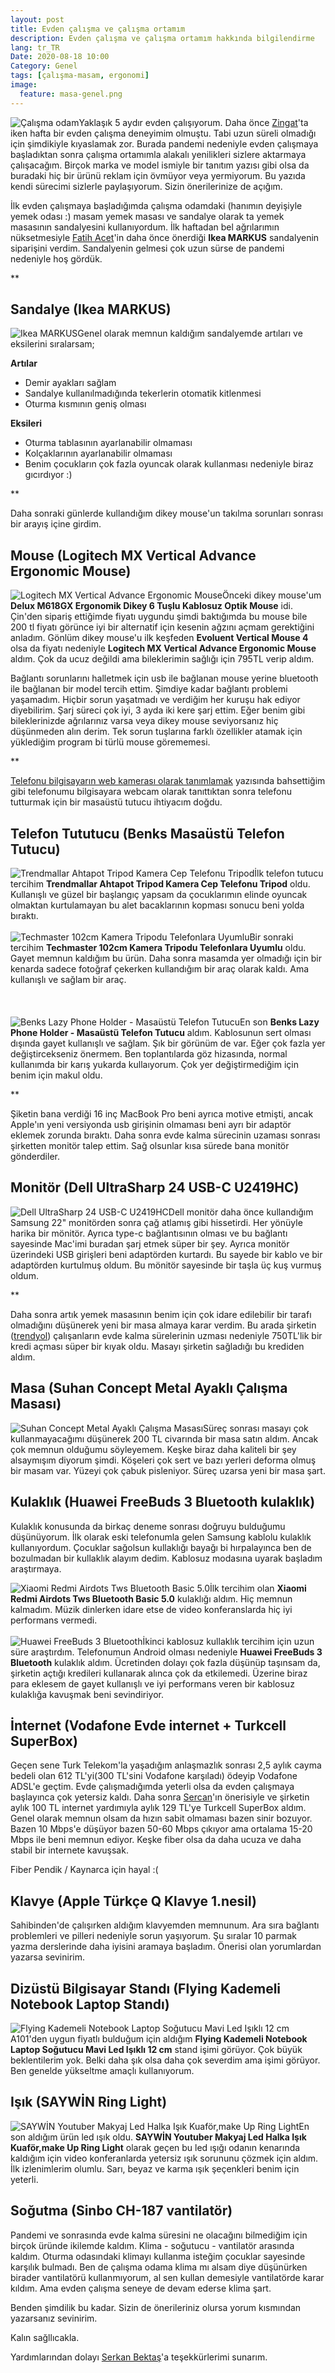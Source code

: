 ```yaml
---
layout: post
title: Evden çalışma ve çalışma ortamım
description: Evden çalışma ve çalışma ortamım hakkında bilgilendirme
lang: tr_TR
Date: 2020-08-18 10:00
Category: Genel
tags: [çalışma-masam, ergonomi]
image:
  feature: masa-genel.png
---
```


<span class="kitap-resmi">![Çalışma odam](https://fatihhayrioglu.com/images/masa-genel.png)</span>Yaklaşık 5 aydır evden çalışıyorum. Daha önce [Zingat](https://www.zingat.com/)'ta iken hafta bir evden çalışma deneyimim olmuştu. Tabi uzun süreli olmadığı için şimdikiyle kıyaslamak zor. Burada pandemi nedeniyle evden çalışmaya başladıktan sonra çalışma ortamımla alakalı yenilikleri sizlere aktarmaya çalışacağım. Birçok marka ve model ismiyle bir tanıtım yazısı gibi olsa da buradaki hiç bir ürünü reklam için övmüyor veya yermiyorum. Bu yazıda kendi sürecimi sizlerle paylaşıyorum. Sizin önerilerinize de açığım.

İlk evden çalışmaya başladığımda çalışma odamdaki (hanımın deyişiyle yemek odası :) masam yemek masası ve sandalye olarak ta yemek masasının sandalyesini kullanıyordum. İlk haftadan bel ağrılarımın nüksetmesiyle [Fatih Acet](https://twitter.com/fatihacet)'in daha önce önerdiği **Ikea MARKUS** sandalyenin siparişini verdim. Sandalyenin gelmesi çok uzun sürse de pandemi nedeniyle hoş gördük. 

**

## Sandalye (Ikea MARKUS)

<span class="kitap-resmi">![Ikea MARKUS](https://fatihhayrioglu.com/images/sandalye.png)</span>Genel olarak memnun kaldığım sandalyemde artıları ve eksilerini sıralarsam;

**Artılar**

- Demir ayakları sağlam
- Sandalye kullanılmadığında tekerlerin otomatik kitlenmesi
- Oturma kısmının geniş olması

**Eksileri**

- Oturma tablasının ayarlanabilir olmaması
- Kolçaklarının ayarlanabilir olmaması
- Benim çocukların çok fazla oyuncak olarak kullanması nedeniyle biraz gıcırdıyor :)

**

Daha sonraki günlerde kullandığım dikey mouse'un takılma sorunları sonrası bir arayış içine girdim. 

## Mouse (Logitech MX Vertical Advance Ergonomic Mouse)

<span class="kitap-resmi">![Logitech MX Vertical Advance Ergonomic Mouse](https://fatihhayrioglu.com/images/mouse.png)</span>Önceki dikey mouse'um **Delux M618GX Ergonomik Dikey 6 Tuşlu Kablosuz Optik Mouse** idi. Çin'den sipariş ettiğimde fiyatı uygundu şimdi baktığımda bu mouse bile 200 tl fiyatı görünce iyi bir alternatif için kesenin ağzını açmam gerektiğini anladım. Gönlüm dikey mouse'u ilk keşfeden **Evoluent Vertical Mouse 4** olsa da fiyatı nedeniyle **Logitech MX Vertical Advance Ergonomic Mouse** aldım. Çok da ucuz değildi ama bileklerimin sağlığı için 795TL verip aldım.

Bağlantı sorunlarını halletmek için usb ile bağlanan mouse yerine bluetooth ile bağlanan bir model tercih ettim. Şimdiye kadar bağlantı problemi yaşamadım. Hiçbir sorun yaşatmadı ve verdiğim her kuruşu hak ediyor diyebilirim. Şarj süreci çok iyi, 3 ayda iki kere şarj ettim. Eğer benim gibi bileklerinizde ağrılarınız varsa veya dikey mouse seviyorsanız hiç düşünmeden alın derim. Tek sorun tuşlarına farklı özellikler atamak için yüklediğim program bi türlü mouse görememesi.

**

[Telefonu bilgisayarın web kamerası olarak tanımlamak](https://fatihhayrioglu.com/telefonu-bilgisayarin-web-kamerasi-olarak-tanimlamak/ "Telefonu bilgisayarın web kamerası olarak tanımlamak") yazısında bahsettiğim gibi telefonumu bilgisayara webcam olarak tanıttıktan sonra telefonu tutturmak için bir masaüstü tutucu ihtiyacım doğdu.

## Telefon Tututucu (Benks Masaüstü Telefon Tutucu)

<span class="kitap-resmi">![Trendmallar Ahtapot Tripod Kamera Cep Telefonu Tripod](https://fatihhayrioglu.com/images/telefon-tutucu-1.png)</span>İlk telefon tutucu tercihim **Trendmallar Ahtapot Tripod Kamera Cep Telefonu Tripod** oldu. Kullanışlı ve güzel bir başlangıç yapsam da çocuklarımın elinde oyuncak olmaktan kurtulamayan bu alet bacaklarının kopması sonucu beni yolda bıraktı.
<br/>
<br/>
<span class="pull-left">![Techmaster 102cm Kamera Tripodu Telefonlara Uyumlu](https://fatihhayrioglu.com/images/telefon-tutucu-2.png)</span>Bir sonraki tercihim **Techmaster 102cm Kamera Tripodu Telefonlara Uyumlu** oldu. Gayet memnun kaldığım bu ürün. Daha sonra masamda yer olmadığı için bir kenarda sadece fotoğraf çekerken kullandığım bir araç olarak kaldı. Ama kullanışlı ve sağlam bir araç.
<br/>
<br/>
<br/>
<br/>
<span class="kitap-resmi">![Benks Lazy Phone Holder - Masaüstü Telefon Tutucu](https://fatihhayrioglu.com/images/telefon-tutucu-3.png)</span>En son **Benks Lazy Phone Holder - Masaüstü Telefon Tutucu** aldım. Kablosunun sert olması dışında gayet kullanışlı ve sağlam. Şık bir görünüm de var. Eğer çok fazla yer değiştircekseniz önermem. Ben toplantılarda göz hizasında, normal kullanımda bir karış yukarda kullaıyorum. Çok yer değiştirmediğim için benim için makul oldu.

**

Şiketin bana verdiği 16 inç MacBook Pro beni ayrıca motive etmişti, ancak Apple'ın yeni versiyonda usb girişinin olmaması beni ayrı bir adaptör eklemek zorunda bıraktı. Daha sonra evde kalma sürecinin uzaması sonrası şirketten monitör talep ettim. Sağ olsunlar kısa sürede bana monitör gönderdiler. 

## Monitör (Dell UltraSharp 24 USB-C U2419HC)

<span class="kitap-resmi">![Dell UltraSharp 24 USB-C U2419HC](https://fatihhayrioglu.com/images/monitor.png)</span>Dell monitör daha önce kullandığım Samsung 22" monitörden sonra çağ atlamış gibi hissetirdi. Her yönüyle harika bir mönitör. Ayrıca type-c bağlantısının olması ve bu bağlantı sayesinde Mac'imi buradan şarj etmek süper bir şey. Ayrıca monitör üzerindeki USB girişleri beni adaptörden kurtardı. Bu sayede bir kablo ve bir adaptörden kurtulmuş oldum. Bu mönitör sayesinde bir taşla üç kuş vurmuş oldum.

**

Daha sonra artık yemek masasının benim için çok idare edilebilir bir tarafı olmadığını düşünerek yeni bir masa almaya karar verdim. Bu arada şirketin ([trendyol](https://www.trendyol.com/)) çalışanların evde kalma sürelerinin uzması nedeniyle 750TL'lik bir kredi açması süper bir kıyak oldu. Masayı şirketin sağladığı bu krediden aldım.

## Masa (Suhan Concept Metal Ayaklı Çalışma Masası)

<span class="kitap-resmi"><span class="kitap-resmi">![Suhan Concept Metal Ayaklı Çalışma Masası](https://fatihhayrioglu.com/images/masa.png)</span>Süreç sonrası masayı çok kullanmayacağımı düşünerek 200 TL civarında bir masa satın aldım. Ancak çok memnun olduğumu söyleyemem. Keşke biraz daha kaliteli bir şey alsaymışım diyorum şimdi. Köşeleri çok sert ve bazı yerleri deforma olmuş bir masam var. Yüzeyi çok çabuk pisleniyor. Süreç uzarsa yeni bir masa şart.

## Kulaklık (Huawei FreeBuds 3 Bluetooth kulaklık)

Kulaklık konusunda da birkaç deneme sonrası doğruyu bulduğumu düşünüyorum. İlk olarak eski telefonumla gelen Samsung kablolu kulaklık kullanıyordum. Çocuklar sağolsun kullaklığı bayağı bi hırpalayınca ben de bozulmadan bir kullaklık alayım dedim. Kablosuz modasına uyarak başladım araştırmaya.

<span class="kitap-resmi">![Xiaomi Redmi Airdots Tws Bluetooth Basic 5.0](https://fatihhayrioglu.com/images/kulaklik-1.png)</span>İlk tercihim olan **Xiaomi Redmi Airdots Tws Bluetooth Basic 5.0** kulaklığı aldım. Hiç memnun kalmadım. Müzik dinlerken idare etse de video konferanslarda hiç iyi performans vermedi. 
<br/>
<br/>
<span class="pull-left">![Huawei FreeBuds 3 Bluetooth](https://fatihhayrioglu.com/images/kulaklik-2.png)</span>İkinci kablosuz kullaklık tercihim için uzun süre araştırdım. Telefonumun Android olması nedeniyle **Huawei FreeBuds 3 Bluetooth** kulaklık aldım. Ücretinden dolayı çok fazla düşünüp taşınsam da, şirketin açtığı kredileri kullanarak alınca çok da etkilemedi. Üzerine biraz para eklesem de gayet kullanışlı ve iyi performans veren bir kablosuz kulaklığa kavuşmak beni sevindiriyor. 

## İnternet (Vodafone Evde internet + Turkcell SuperBox)

Geçen sene Turk Telekom'la yaşadığım anlaşmazlık sonrası 2,5 aylık cayma bedeli olan 612 TL'yi(300 TL'sini Vodafone karşıladı) ödeyip Vodafone ADSL'e geçtim. Evde çalışmadığımda yeterli olsa da evden çalışmaya başlayınca çok yetersiz kaldı. Daha sonra [Sercan](https://twitter.com/sercan_eraslan)'ın önerisiyle ve şirketin aylık 100 TL internet yardımıyla aylık 129 TL'ye Turkcell SuperBox aldım. Genel olarak memnun olsam da hızın sabit olmaması bazen sinir bozuyor. Bazen 10 Mbps'e düşüyor bazen 50-60 Mbps çıkıyor ama ortalama 15-20 Mbps ile beni memnun ediyor. Keşke fiber olsa da daha ucuza ve daha stabil bir internete kavuşsak.

Fiber Pendik / Kaynarca için hayal :(

## Klavye (Apple Türkçe Q Klavye 1.nesil)

Sahibinden'de çalışırken aldığım klavyemden memnunum. Ara sıra bağlantı problemleri ve pilleri nedeniyle sorun yaşıyorum. Şu sıralar 10 parmak yazma derslerinde daha iyisini aramaya başladım. Önerisi olan yorumlardan yazarsa sevinirim. 

## Dizüstü Bilgisayar Standı (Flying Kademeli Notebook Laptop Standı)

<span class="kitap-resmi">![Flying Kademeli Notebook Laptop Soğutucu Mavi Led Işıklı 12 cm](https://fatihhayrioglu.com/images/dizustu-stand.png)</span>A101'den uygun fiyatlı bulduğum için aldığım **Flying Kademeli Notebook Laptop Soğutucu Mavi Led Işıklı 12 cm** stand işimi görüyor. Çok büyük beklentilerim yok. Belki daha şık olsa daha çok severdim ama işimi görüyor. Ben genelde yükseltme amaçlı kullanıyorum.

## Işık (SAYWİN Ring Light)

<span class="kitap-resmi">![SAYWİN Youtuber Makyaj Led Halka Işık Kuaför,make Up Ring Light](https://fatihhayrioglu.com/images/isik.png)</span>En son aldığım ürün led ışık oldu. **SAYWİN Youtuber Makyaj Led Halka Işık Kuaför,make Up Ring Light** olarak geçen bu led ışığı odanın kenarında kaldığım için video konferanlarda yetersiz ışık sorununu çözmek için aldım. İlk izlenimlerim olumlu. Sarı, beyaz ve karma ışık şeçenkleri benim için yeterli. 

## Soğutma (Sinbo CH-187 vantilatör)

Pandemi ve sonrasında evde kalma süresini ne olacağını bilmediğim için birçok üründe ikilemde kaldım. Klima - soğutucu - vantilatör arasında kaldım. Oturma odasındaki klimayı kullanma isteğim çocuklar sayesinde karşılık bulmadı. Ben de çalışma odama klima mı alsam diye düşünürken birader vantilatörü kullanmıyorum, al sen kullan demesiyle vantilatörde karar kıldım. Ama  evden  çalışma seneye de devam ederse klima şart.

Benden şimdilik bu kadar. Sizin de önerileriniz olursa yorum kısmından yazarsanız sevinirim.

Kalın sağllıcakla.

  Yardımlarından dolayı [Serkan Bektaş](https://twitter.com/serkanbektasim)'a teşekkürlerimi sunarım. 